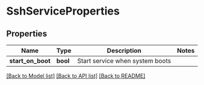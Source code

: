 # SshServiceProperties

## Properties
Name | Type | Description | Notes
------------ | ------------- | ------------- | -------------
**start_on_boot** | **bool** | Start service when system boots | 

[[Back to Model list]](../README.md#documentation-for-models) [[Back to API list]](../README.md#documentation-for-api-endpoints) [[Back to README]](../README.md)

